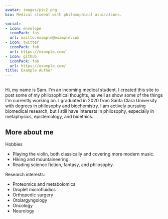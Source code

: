```yaml
---
avatar: images/pic2.png
bio: Medical student with philosophical aspirations.

social:
- icon: envelope
  iconPack: fas
  url: mailto:example@example.com
- icon: twitter
  iconPack: fab
  url: https://example.com/
- icon: github
  iconPack: fab
  url: https://example.com/
title: Example Author
---
```


## 

Hi, my name is Sam. I'm an incoming medical student. I created this site to post some of my philosophical thoughts, as well as show some of the things I'm currently working on. I graduated in 2020 from Santa Clara University with degrees in philosophy and biochemistry. I am actively pursuing biomedical research, but I still have interests in philosophy, especially in metaphysics, epistemology, and bioethics. 

## More about me

Hobbies
- Playing the violin, both classically and covering more modern music.
- Hiking and mountaineering.
- Reading science fiction, fantasy, and philosophy.

Research interests:
- Proteomics and metabolomics
- Droplet microfluidics
- Orthopedic surgery
- Otolargyngology
- Oncology
- Neurology

